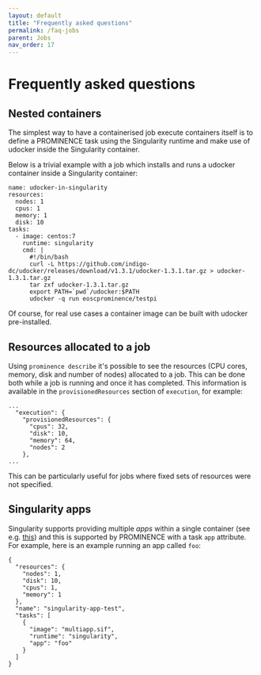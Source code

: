 ```yaml
---
layout: default
title: "Frequently asked questions"
permalink: /faq-jobs
parent: Jobs
nav_order: 17
---
```

# Frequently asked questions
## Nested containers
The simplest way to have a containerised job execute containers itself is to define a PROMINENCE task using
the Singularity runtime and
make use of udocker inside the Singularity container.

Below is a trivial example with a job which installs and runs a udocker container inside a Singularity container:
```
name: udocker-in-singularity
resources:
  nodes: 1
  cpus: 1
  memory: 1
  disk: 10
tasks:
  - image: centos:7
    runtime: singularity
    cmd: |
      #!/bin/bash
      curl -L https://github.com/indigo-dc/udocker/releases/download/v1.3.1/udocker-1.3.1.tar.gz > udocker-1.3.1.tar.gz
      tar zxf udocker-1.3.1.tar.gz
      export PATH=`pwd`/udocker:$PATH
      udocker -q run eoscprominence/testpi
```
Of course, for real use cases a container image can be built with udocker pre-installed.

## Resources allocated to a job
Using `prominence describe` it's possible to see the resources (CPU cores, memory, disk and number of nodes) allocated to a job. This
can be done both while a job is running and once it has completed. This information is available in the `provisionedResources`
section of `execution`, for example:
```
...
  "execution": {
    "provisionedResources": {
      "cpus": 32,
      "disk": 10,
      "memory": 64,
      "nodes": 2
    },
...
```
This can be particularly useful for jobs where fixed sets of resources were not specified.

## Singularity apps
Singularity supports providing multiple *apps* within a single container (see e.g. [this](https://docs.sylabs.io/guides/3.7/user-guide/definition_files.html#apps)) and
this is supported by PROMINENCE with a task `app` attribute.
For example, here is an example running an app called `foo`:
```
{
  "resources": {
    "nodes": 1,
    "disk": 10,
    "cpus": 1,
    "memory": 1
  },
  "name": "singularity-app-test",
  "tasks": [
    {
      "image": "multiapp.sif",
      "runtime": "singularity",
      "app": "foo"
    }
  ]
}
```
